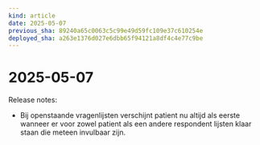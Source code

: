 ```yaml
---
kind: article
date: 2025-05-07
previous_sha: 89240a65c0063c5c99e49d59fc109e37c610254e
deployed_sha: a263e1376d027e6dbb65f94121a8df4c4e77c9be
---
```


# 2025-05-07

Release notes:

* Bij openstaande vragenlijsten verschijnt patient nu altijd als eerste wanneer er voor zowel patient als een andere respondent lijsten klaar staan die meteen invulbaar zijn.
